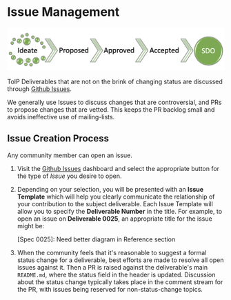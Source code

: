 # Issue Management

![lifecycle](../_images/lifecycle.png)

ToIP Deliverables that are not on the brink of changing status are discussed through [Github Issues](https://github.com/trustoverip/deliverables/issues).

We generally use Issues to discuss changes that are controversial, and PRs to propose changes that are vetted. This keeps the PR backlog small and avoids ineffective use of mailing-lists.

## Issue Creation Process

Any community member can open an issue.

1.  Visit the [Github Issues](https://github.com/trustoverip/deliverables/issues) dashboard and select the appropriate button for the type of *Issue* you desire to open.
2. Depending on your selection, you will be presented with an **Issue Template** which will help you clearly communicate the relationship of your contribution to the subject deliverable. Each Issue Template will allow you to specify the **Deliverable Number** in the title. For example, to open an issue on **Deliverable 0025**, an appropriate
title for the issue might be:

    [Spec 0025]: Need better diagram in Reference section

3. When the community feels that it's reasonable to suggest a formal status change for a deliverable, best efforts are made to resolve all open issues against it. Then a PR is
raised against the deliverable's main `README.md`, where the status field in the header is updated. Discussion about the status change typically takes place in the comment
stream for the PR, with issues being reserved for non-status-change topics.
